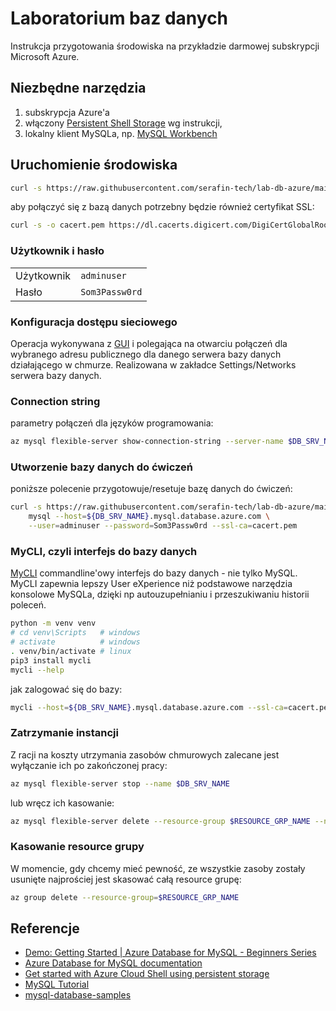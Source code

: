 # Laboratorium baz danych

Instrukcja przygotowania środowiska na przykładzie darmowej subskrypcji Microsoft Azure.

## Niezbędne narzędzia

1. subskrypcja Azure'a
2. włączony [Persistent Shell Storage](https://learn.microsoft.com/en-us/azure/cloud-shell/persisting-shell-storage) wg instrukcji,
3. lokalny klient MySQLa, np. [MySQL Workbench](https://www.mysql.com/products/workbench/)

## Uruchomienie środowiska

```sh
curl -s https://raw.githubusercontent.com/serafin-tech/lab-db-azure/main/skrypt.sh | bash
```

aby połączyć się z bazą danych potrzebny będzie również certyfikat SSL:

```sh
curl -s -o cacert.pem https://dl.cacerts.digicert.com/DigiCertGlobalRootCA.crt.pem
```

### Użytkownik i hasło

|            |                |
|------------|----------------|
| Użytkownik | `adminuser`    |
| Hasło      | `Som3Passw0rd` |

### Konfiguracja dostępu sieciowego

Operacja wykonywana z [GUI](https://portal.azure.com/) i polegająca na otwarciu połączeń dla wybranego adresu publicznego dla danego serwera bazy danych działającego w chmurze.
Realizowana w zakładce Settings/Networks serwera bazy danych.

### Connection string

parametry połączeń dla języków programowania:

```sh
az mysql flexible-server show-connection-string --server-name $DB_SRV_NAME --admin-user=adminuser
```

### Utworzenie bazy danych do ćwiczeń

poniższe polecenie przygotowuje/resetuje bazę danych do ćwiczeń:

```sh
curl -s https://raw.githubusercontent.com/serafin-tech/lab-db-azure/main/lab_db_v3.sql | \
    mysql --host=${DB_SRV_NAME}.mysql.database.azure.com \
    --user=adminuser --password=Som3Passw0rd --ssl-ca=cacert.pem
```

### MyCLI, czyli interfejs do bazy danych

[MyCLI](https://www.mycli.net/) commandline'owy interfejs do bazy danych - nie tylko MySQL. MyCLI zapewnia lepszy User eXperience niż podstawowe narzędzia konsolowe MySQLa, dzięki np autouzupełnianiu i przeszukiwaniu historii poleceń.

```sh
python -m venv venv
# cd venv\Scripts   # windows
# activate          # windows
. venv/bin/activate # linux
pip3 install mycli
mycli --help
```

jak zalogować się do bazy:

```sh
mycli --host=${DB_SRV_NAME}.mysql.database.azure.com --ssl-ca=cacert.pem --user=adminuser
```

### Zatrzymanie instancji

Z racji na koszty utrzymania zasobów chmurowych zalecane jest wyłączanie ich po zakończonej pracy:

```sh
az mysql flexible-server stop --name $DB_SRV_NAME
```

lub wręcz ich kasowanie:

```sh
az mysql flexible-server delete --resource-group $RESOURCE_GRP_NAME --name $DB_SRV_NAME
```

### Kasowanie resource grupy

W momencie, gdy chcemy mieć pewność, ze wszystkie zasoby zostały usunięte najprościej jest skasować całą resource grupę:

```sh
az group delete --resource-group=$RESOURCE_GRP_NAME
```

## Referencje

- [Demo: Getting Started | Azure Database for MySQL - Beginners Series](https://learn.microsoft.com/en-us/shows/azure-database-for-mysql-beginners-series/demo-getting-started)
- [Azure Database for MySQL documentation](https://learn.microsoft.com/en-us/azure/mysql/)
- [Get started with Azure Cloud Shell using persistent storage](https://learn.microsoft.com/en-us/azure/cloud-shell/get-started/new-storage?tabs=azurecli)
- [MySQL Tutorial](https://www.mysqltutorial.org/)
- [mysql-database-samples](https://github.com/Azure-Samples/mysql-database-samples)
